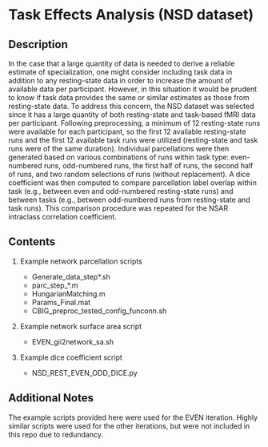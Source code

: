 # Task Effects Analysis (NSD dataset)

## Description
In the case that a large quantity of data is needed to derive a reliable estimate of specialization, one might consider including task data in addition to any resting-state data in order to increase the amount of available data per participant. However, in this situation it would be prudent to know if task data provides the same or similar estimates as those from resting-state data. To address this concern, the NSD dataset was selected since it has a large quantity of both resting-state and task-based fMRI data per participant. Following preprocessing, a minimum of 12 resting-state runs were available for each participant, so the first 12 available resting-state runs and the first 12 available task runs were utilized (resting-state and task runs were of the same duration). Individual parcellations were then generated based on various combinations of runs within task type: even-numbered runs, odd-numbered runs, the first half of runs, the second half of runs, and two random selections of runs (without replacement). A dice coefficient was then computed to compare parcellation label overlap within task (e.g., between even and odd-numbered resting-state runs) and between tasks (e.g., between odd-numbered runs from resting-state and task runs). This comparison procedure was repeated for the NSAR intraclass correlation coefficient.

## Contents
1. Example network parcellation scripts
   * Generate_data_step*.sh
   * parc_step_*.m 
   * HungarianMatching.m
   * Params_Final.mat
   * CBIG_preproc_tested_config_funconn.sh

2. Example network surface area script
   * EVEN_gii2network_sa.sh
 
3. Example dice coefficient script
   * NSD_REST_EVEN_ODD_DICE.py

## Additional Notes
The example scripts provided here were used for the EVEN iteration. Highly similar scripts were used for the other iterations, but were not included in this repo due to redundancy.
